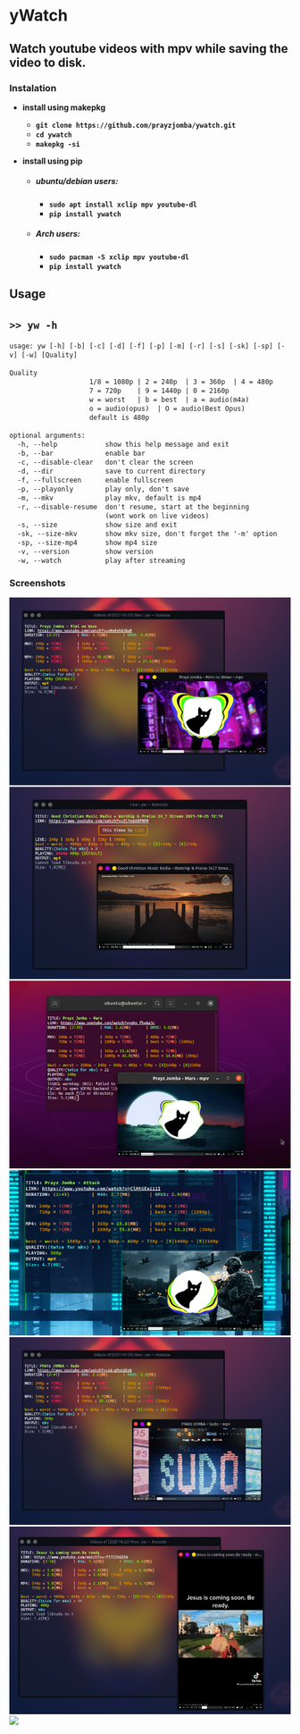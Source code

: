 
# yWatch
## Watch youtube videos with mpv while saving the video to disk.

### Instalation

* **install using makepkg**
  * **`git clone https://github.com/prayzjomba/ywatch.git`**
  * **`cd ywatch`**
  * **`makepkg -si`**

* **install using pip**

  * ##### ubuntu/debian users:

    * **`sudo apt install xclip mpv youtube-dl`**
    * **`pip install ywatch`**

  * ##### Arch users:

    * **`sudo pacman -S xclip mpv youtube-dl`**
    * **`pip install ywatch`**


## Usage

## `>> yw -h`

	usage: yw [-h] [-b] [-c] [-d] [-f] [-p] [-m] [-r] [-s] [-sk] [-sp] [-v] [-w] [Quality]

 	Quality
                        1/8 = 1080p | 2 = 240p  | 3 = 360p  | 4 = 480p
                        7 = 720p    | 9 = 1440p | 0 = 2160p
                        w = worst   | b = best  | a = audio(m4a)
                        o = audio(opus)  | O = audio(Best Opus)
                        default is 480p

	optional arguments:
	  -h, --help            show this help message and exit
	  -b, --bar             enable bar
	  -c, --disable-clear   don't clear the screen
	  -d, --dir             save to current directory
	  -f, --fullscreen      enable fullscreen
	  -p, --playonly        play only, don't save
	  -m, --mkv             play mkv, default is mp4
	  -r, --disable-resume  don't resume, start at the beginning
	                        (wont work on live videos)
	  -s, --size            show size and exit
	  -sk, --size-mkv       show mkv size, don't forget the '-m' option
	  -sp, --size-mp4       show mp4 size
	  -v, --version         show version
	  -w, --watch           play after streaming

### Screenshots
![](https://github.com/prayzjomba/kajhdfhakldfl/blob/main/sc/1.png)
![](https://github.com/prayzjomba/kajhdfhakldfl/blob/main/sc/2.png)
![](https://github.com/prayzjomba/kajhdfhakldfl/blob/main/sc/3.png)
![](https://github.com/prayzjomba/kajhdfhakldfl/blob/main/sc/4.png)
![](https://github.com/prayzjomba/kajhdfhakldfl/blob/main/sc/5.png)
![](https://github.com/prayzjomba/kajhdfhakldfl/blob/main/sc/6.png)
![](https://github.com/prayzjomba/kajhdfhakldfl/blob/main/sc/7.png)






